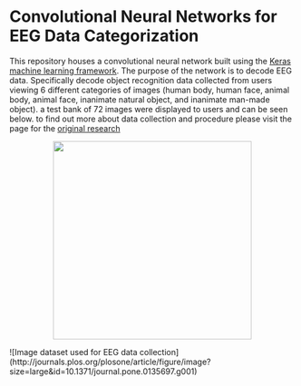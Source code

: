 # Convolutional Neural Networks for EEG Data Categorization

This repository houses a convolutional neural network built using the [Keras machine learning framework](https://keras.io/). The purpose of the network is to decode EEG data. Specifically decode object recognition data collected from users viewing 6 different categories of images (human body, human face, animal body, animal face, inanimate natural object, and inanimate man-made object). a test bank of 72 images were displayed to users and can be seen below. to find out more about data collection and procedure please visit the page for the [original research](http://journals.plos.org/plosone/article?id=10.1371/journal.pone.0135697)

<p align="center">
  <img src="http://journals.plos.org/plosone/article/figure/image?size=large&id=10.1371/journal.pone.0135697.g001" width="350"/>
</p>
![Image dataset used for EEG data collection](http://journals.plos.org/plosone/article/figure/image?size=large&id=10.1371/journal.pone.0135697.g001)